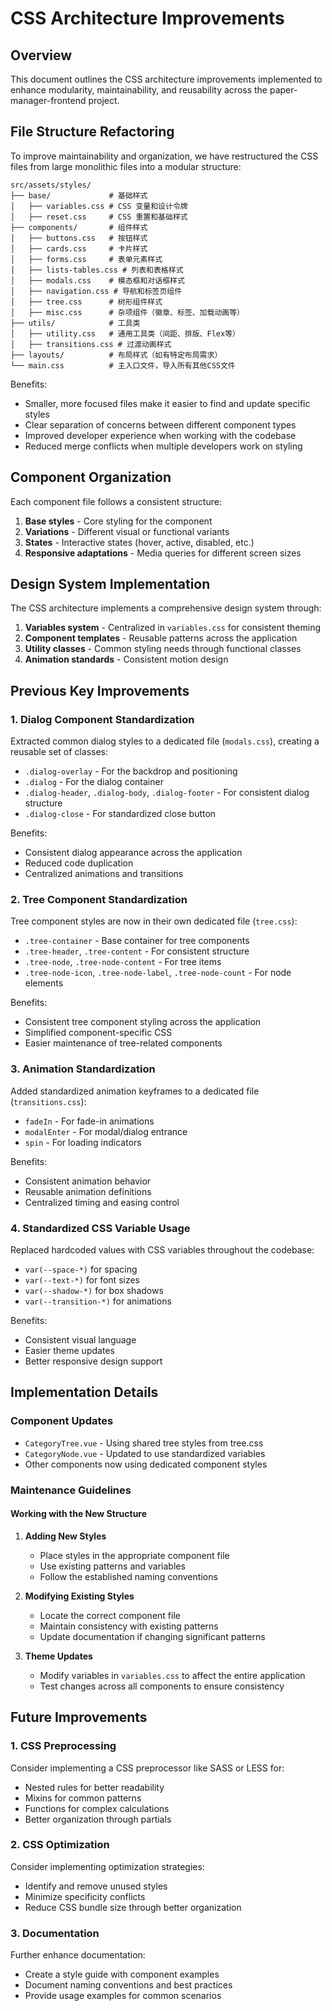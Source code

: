 # CSS Architecture Improvements

## Overview

This document outlines the CSS architecture improvements implemented to enhance modularity, maintainability, and reusability across the paper-manager-frontend project.

## File Structure Refactoring

To improve maintainability and organization, we have restructured the CSS files from large monolithic files into a modular structure:

```
src/assets/styles/
├── base/             # 基础样式
│   ├── variables.css # CSS 变量和设计令牌
│   ├── reset.css     # CSS 重置和基础样式
├── components/       # 组件样式
│   ├── buttons.css   # 按钮样式
│   ├── cards.css     # 卡片样式
│   ├── forms.css     # 表单元素样式
│   ├── lists-tables.css # 列表和表格样式
│   ├── modals.css    # 模态框和对话框样式
│   ├── navigation.css # 导航和标签页组件
│   ├── tree.css      # 树形组件样式
│   ├── misc.css      # 杂项组件（徽章、标签、加载动画等）
├── utils/            # 工具类
│   ├── utility.css   # 通用工具类（间距、排版、Flex等）
│   ├── transitions.css # 过渡动画样式
├── layouts/          # 布局样式（如有特定布局需求）
└── main.css          # 主入口文件，导入所有其他CSS文件
```

Benefits:

- Smaller, more focused files make it easier to find and update specific styles
- Clear separation of concerns between different component types
- Improved developer experience when working with the codebase
- Reduced merge conflicts when multiple developers work on styling

## Component Organization

Each component file follows a consistent structure:

1. **Base styles** - Core styling for the component
2. **Variations** - Different visual or functional variants
3. **States** - Interactive states (hover, active, disabled, etc.)
4. **Responsive adaptations** - Media queries for different screen sizes

## Design System Implementation

The CSS architecture implements a comprehensive design system through:

1. **Variables system** - Centralized in `variables.css` for consistent theming
2. **Component templates** - Reusable patterns across the application
3. **Utility classes** - Common styling needs through functional classes
4. **Animation standards** - Consistent motion design

## Previous Key Improvements

### 1. Dialog Component Standardization

Extracted common dialog styles to a dedicated file (`modals.css`), creating a reusable set of classes:

- `.dialog-overlay` - For the backdrop and positioning
- `.dialog` - For the dialog container
- `.dialog-header`, `.dialog-body`, `.dialog-footer` - For consistent dialog structure
- `.dialog-close` - For standardized close button

Benefits:

- Consistent dialog appearance across the application
- Reduced code duplication
- Centralized animations and transitions

### 2. Tree Component Standardization

Tree component styles are now in their own dedicated file (`tree.css`):

- `.tree-container` - Base container for tree components
- `.tree-header`, `.tree-content` - For consistent structure
- `.tree-node`, `.tree-node-content` - For tree items
- `.tree-node-icon`, `.tree-node-label`, `.tree-node-count` - For node elements

Benefits:

- Consistent tree component styling across the application
- Simplified component-specific CSS
- Easier maintenance of tree-related components

### 3. Animation Standardization

Added standardized animation keyframes to a dedicated file (`transitions.css`):

- `fadeIn` - For fade-in animations
- `modalEnter` - For modal/dialog entrance
- `spin` - For loading indicators

Benefits:

- Consistent animation behavior
- Reusable animation definitions
- Centralized timing and easing control

### 4. Standardized CSS Variable Usage

Replaced hardcoded values with CSS variables throughout the codebase:

- `var(--space-*)` for spacing
- `var(--text-*)` for font sizes
- `var(--shadow-*)` for box shadows
- `var(--transition-*)` for animations

Benefits:

- Consistent visual language
- Easier theme updates
- Better responsive design support

## Implementation Details

### Component Updates

- `CategoryTree.vue` - Using shared tree styles from tree.css
- `CategoryNode.vue` - Updated to use standardized variables
- Other components now using dedicated component styles

### Maintenance Guidelines

#### Working with the New Structure

1. **Adding New Styles**

   - Place styles in the appropriate component file
   - Use existing patterns and variables
   - Follow the established naming conventions

2. **Modifying Existing Styles**

   - Locate the correct component file
   - Maintain consistency with existing patterns
   - Update documentation if changing significant patterns

3. **Theme Updates**

   - Modify variables in `variables.css` to affect the entire application
   - Test changes across all components to ensure consistency

## Future Improvements

### 1. CSS Preprocessing

Consider implementing a CSS preprocessor like SASS or LESS for:

- Nested rules for better readability
- Mixins for common patterns
- Functions for complex calculations
- Better organization through partials

### 2. CSS Optimization

Consider implementing optimization strategies:

- Identify and remove unused styles
- Minimize specificity conflicts
- Reduce CSS bundle size through better organization

### 3. Documentation

Further enhance documentation:

- Create a style guide with component examples
- Document naming conventions and best practices
- Provide usage examples for common scenarios
